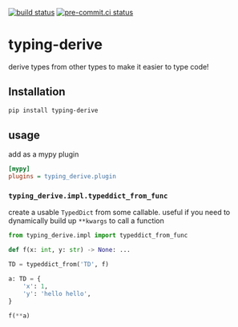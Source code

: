 [![build status](https://github.com/asottile/typing-derive/actions/workflows/main.yml/badge.svg)](https://github.com/asottile/typing-derive/actions/workflows/main.yml)
[![pre-commit.ci status](https://results.pre-commit.ci/badge/github/asottile/typing-derive/main.svg)](https://results.pre-commit.ci/latest/github/asottile/typing-derive/main)

typing-derive
=============

derive types from other types to make it easier to type code!

## Installation

```bash
pip install typing-derive
```

## usage

add as a mypy plugin

```ini
[mypy]
plugins = typing_derive.plugin
```

### `typing_derive.impl.typeddict_from_func`

create a usable `TypedDict` from some callable.  useful if you need to
dynamically build up `**kwargs` to call a function

```python
from typing_derive.impl import typeddict_from_func

def f(x: int, y: str) -> None: ...

TD = typeddict_from('TD', f)

a: TD = {
    'x': 1,
    'y': 'hello hello',
}

f(**a)
```
